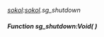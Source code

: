 _[sokol](../../modules/sokol/sokol-module.md):[sokol](../../modules/sokol/sokol-module.md).sg\_shutdown_
##### Function sg\_shutdown:Void(  )
